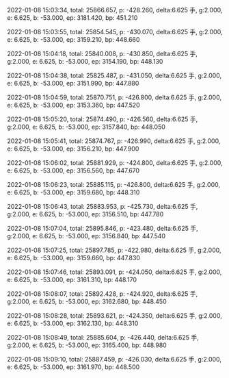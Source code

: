 2022-01-08 15:03:34, total: 25866.657, p: -428.260, delta:6.625 手, g:2.000, e: 6.625, b: -53.000, ep: 3181.420, bp: 451.210

2022-01-08 15:03:55, total: 25854.545, p: -430.070, delta:6.625 手, g:2.000, e: 6.625, b: -53.000, ep: 3159.210, bp: 448.660

2022-01-08 15:04:18, total: 25840.008, p: -430.850, delta:6.625 手, g:2.000, e: 6.625, b: -53.000, ep: 3154.190, bp: 448.130

2022-01-08 15:04:38, total: 25825.487, p: -431.050, delta:6.625 手, g:2.000, e: 6.625, b: -53.000, ep: 3151.990, bp: 447.880

2022-01-08 15:04:59, total: 25870.751, p: -426.800, delta:6.625 手, g:2.000, e: 6.625, b: -53.000, ep: 3153.360, bp: 447.520

2022-01-08 15:05:20, total: 25874.490, p: -426.560, delta:6.625 手, g:2.000, e: 6.625, b: -53.000, ep: 3157.840, bp: 448.050

2022-01-08 15:05:41, total: 25874.767, p: -426.990, delta:6.625 手, g:2.000, e: 6.625, b: -53.000, ep: 3156.210, bp: 447.900

2022-01-08 15:06:02, total: 25881.929, p: -424.800, delta:6.625 手, g:2.000, e: 6.625, b: -53.000, ep: 3156.560, bp: 447.670

2022-01-08 15:06:23, total: 25885.115, p: -426.800, delta:6.625 手, g:2.000, e: 6.625, b: -53.000, ep: 3159.680, bp: 448.310

2022-01-08 15:06:43, total: 25883.953, p: -425.730, delta:6.625 手, g:2.000, e: 6.625, b: -53.000, ep: 3156.510, bp: 447.780

2022-01-08 15:07:04, total: 25895.846, p: -423.480, delta:6.625 手, g:2.000, e: 6.625, b: -53.000, ep: 3156.840, bp: 447.540

2022-01-08 15:07:25, total: 25897.785, p: -422.980, delta:6.625 手, g:2.000, e: 6.625, b: -53.000, ep: 3159.660, bp: 447.830

2022-01-08 15:07:46, total: 25893.091, p: -424.050, delta:6.625 手, g:2.000, e: 6.625, b: -53.000, ep: 3161.310, bp: 448.170

2022-01-08 15:08:07, total: 25892.428, p: -424.920, delta:6.625 手, g:2.000, e: 6.625, b: -53.000, ep: 3162.680, bp: 448.450

2022-01-08 15:08:28, total: 25893.621, p: -424.350, delta:6.625 手, g:2.000, e: 6.625, b: -53.000, ep: 3162.130, bp: 448.310

2022-01-08 15:08:49, total: 25885.604, p: -426.440, delta:6.625 手, g:2.000, e: 6.625, b: -53.000, ep: 3165.400, bp: 448.980

2022-01-08 15:09:10, total: 25887.459, p: -426.030, delta:6.625 手, g:2.000, e: 6.625, b: -53.000, ep: 3161.970, bp: 448.500